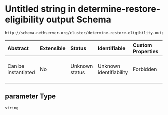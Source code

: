 # Untitled string in determine-restore-eligibility output Schema

```txt
http://schema.nethserver.org/cluster/determine-restore-eligibility-output.json#/properties/install_destinations/items/properties/reject_reason/properties/parameter
```



| Abstract            | Extensible | Status         | Identifiable            | Custom Properties | Additional Properties | Access Restrictions | Defined In                                                                                                              |
| :------------------ | :--------- | :------------- | :---------------------- | :---------------- | :-------------------- | :------------------ | :---------------------------------------------------------------------------------------------------------------------- |
| Can be instantiated | No         | Unknown status | Unknown identifiability | Forbidden         | Allowed               | none                | [determine-restore-eligibility-output.json\*](cluster/determine-restore-eligibility-output.json "open original schema") |

## parameter Type

`string`
